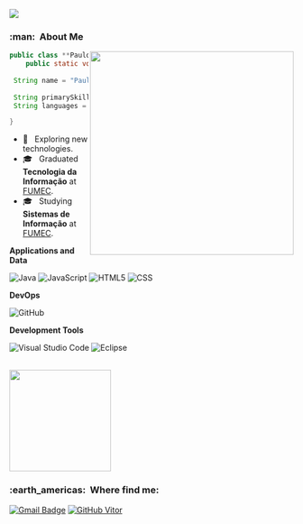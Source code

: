 ![](https://komarev.com/ghpvc/?username=dkprotop&color=006bed)

<h3> :man: &nbsp;About Me </h3>

<img align="right" width="361" src="https://i2.wp.com/allhtaccess.info/wp-content/uploads/2018/03/programming.gif?fit=1281%2C716&ssl=1" />

```java
public class **Paulo** {
	public static void main(String[] args) {
 
 String name = "Paulo Henrique"
 
 String primarySkillset = "Android"
 String languages = listOf("Java", "JavaScript",) 

}
```

- 🤔 &nbsp; Exploring new technologies.
- 🎓 &nbsp; Graduated **Tecnologia da Informação** at <a href="http://www.fumec.br/">FUMEC</a>.
- 🎓 &nbsp; Studying **Sistemas de Informação** at <a href="http://www.fumec.br/">FUMEC</a>.

**Applications and Data**

  ![Java](https://img.shields.io/badge/-Java-333333?style=flat&logo=Java&logoColor=007396)
  ![JavaScript](https://img.shields.io/badge/-JavaScript-333333?style=flat&logo=javascript)
  ![HTML5](https://img.shields.io/badge/-HTML5-333333?style=flat&logo=HTML5)
  ![CSS](https://img.shields.io/badge/-CSS-333333?style=flat&logo=CSS3&logoColor=1572B6)

**DevOps**

  ![GitHub](https://img.shields.io/badge/-GitHub-333333?style=flat&logo=github)

**Development Tools**

  ![Visual Studio Code](https://img.shields.io/badge/-Visual%20Studio%20Code-333333?style=flat&logo=visual-studio-code&logoColor=007ACC)
  ![Eclipse](https://img.shields.io/badge/-Eclipse-333333?style=flat&logo=eclipse-ide&logoColor=2C2255)

<br/>

<a href="https://github.com/dkprotop">
  <img height="180em" src="https://github-readme-stats.vercel.app/api?username=dkprotop&theme=dracula&show_icons=true" />
</a>

<br/>

<h3> :earth_americas: &nbsp;Where find me: </h3> 

[![Gmail Badge](https://img.shields.io/badge/-dkprotop@gmail.com-006bed?style=flat-square&logo=Gmail&logoColor=white&link=mailto:dkprotop@gmail.com)](mailto:dkprotop@gmail.com)
[![GitHub Vitor]( https://img.shields.io/github/followers/dkprotop?label=follow&style=social)](https://github.com/dkprotop)
